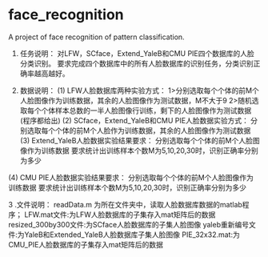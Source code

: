 # face_recognition
A project of face recognition of pattern classification.

1. 任务说明：
对LFW，SCface，Extend_YaleB和CMU PIE四个数据库的人脸分类识别。
要求完成四个数据库中的所有人脸数据库的识别任务，分类识别正确率越高越好。

2. 数据说明：
(1) LFW人脸数据库两种实验方式：
      1>分别选取每个个体的前M个人脸图像作为训练数据，其余的人脸图像作为测试数据，M不大于9
      2>随机选取每个个体样本总数的一半人脸图像行训练，剩下的人脸图像作为测试数据(程序都给出)
(2) SCface，Extend_YaleB和CMU PIE人脸数据实验方式：
      分别选取每个个体的前M个人脸作为训练数据，其余的人脸图像作为测试数据  
(3) Extend_YaleB人脸数据实验结果要求：
      分别选取每个个体的前M个人脸图像作为训练数据
      要求统计出训练样本个数M为5,10,20,30时，识别正确率分别为多少

 (4) CMU PIE人脸数据实验结果要求：
      分别选取每个个体的前M个人脸图像作为训练数据
      要求统计出训练样本个数M为5,10,20,30时，识别正确率分别为多少

3 .文件说明：
readData.m 为所在文件夹中，读取人脸数据库数据的matlab程序；
LFW.mat文件:为LFW人脸数据库的子集存入mat矩阵后的数据
resized_300by300文件:为SCface人脸数据库的子集人脸图像
yaleb重新编号文件:为YaleB和Extended_YaleB人脸数据库子集人脸图像
PIE_32x32.mat:为CMU_PIE人脸数据库的子集存入mat矩阵后的数据

